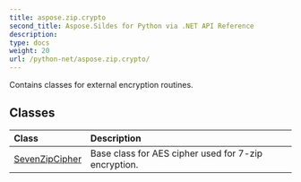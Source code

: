 ```yaml
---
title: aspose.zip.crypto
second_title: Aspose.Sildes for Python via .NET API Reference
description: 
type: docs
weight: 20
url: /python-net/aspose.zip.crypto/
---
```



Contains classes for external encryption routines.

## Classes
| Class | Description |
| :- | :- |
|[SevenZipCipher](/zip/python-net/aspose.zip.crypto/sevenzipcipher/)|Base class for AES cipher used for 7-zip encryption.|
